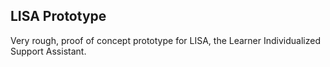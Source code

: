 ## LISA Prototype

Very rough, proof of concept prototype for LISA, the Learner Individualized Support Assistant.
